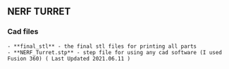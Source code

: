 ## **NERF TURRET**
### Cad files
	- **final_stl** - the final stl files for printing all parts 
	- **NERF_Turret.stp** - step file for using any cad software (I used Fusion 360) ( Last Updated 2021.06.11 )
